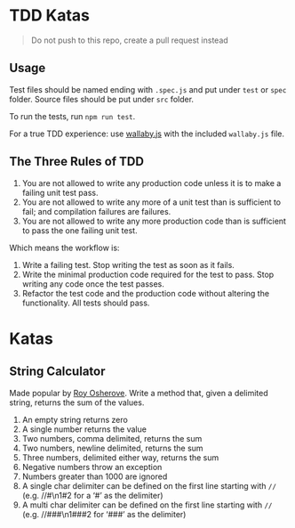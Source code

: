 # TDD Katas

> Do not push to this repo, create a pull request instead

## Usage
Test files should be named ending with `.spec.js` and put under `test` or `spec` folder.
Source files should be put under `src` folder.

To run the tests, run `npm run test`.

For a true TDD experience: use [wallaby.js](https://wallabyjs.com/) with the included `wallaby.js` file.

## The Three Rules of TDD

1. You are not allowed to write any production code unless it is to make a failing unit test pass.
2. You are not allowed to write any more of a unit test than is sufficient to fail; and compilation failures are failures.
3. You are not allowed to write any more production code than is sufficient to pass the one failing unit test.

Which means the workflow is:

1. Write a failing test. Stop writing the test as soon as it fails.
2. Write the minimal production code required for the test to pass. Stop writing any code once the test passes.
3. Refactor the test code and the production code without altering the functionality. All tests should pass.

# Katas

## String Calculator
Made popular by [Roy Osherove](http://osherove.com/tdd-kata-1/). Write a method that, given a delimited string, returns the sum of the values.

1. An empty string returns zero
2. A single number returns the value
3. Two numbers, comma delimited, returns the sum
4. Two numbers, newline delimited, returns the sum
5. Three numbers, delimited either way, returns the sum
6. Negative numbers throw an exception
7. Numbers greater than 1000 are ignored
8. A single char delimiter can be defined on the first line starting with `//` (e.g. //#\n1#2 for a ‘#’ as the delimiter)
9. A multi char delimiter can be defined on the first line starting with `//` (e.g. //###\n1###2 for ‘###’ as the delimiter)
